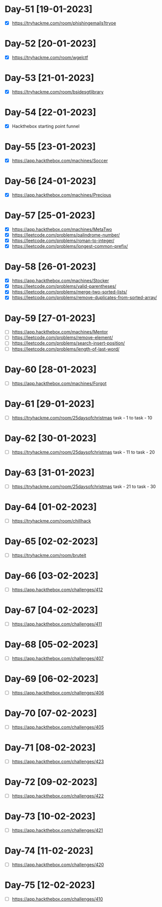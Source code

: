 # Day-51 [19-01-2023]

- [x] https://tryhackme.com/room/phishingemails1tryoe

# Day-52 [20-01-2023]

- [x] https://tryhackme.com/room/wgelctf

# Day-53 [21-01-2023]

- [x] https://tryhackme.com/room/bsidesgtlibrary

# Day-54 [22-01-2023]

- [x] Hackthebox starting point funnel
# Day-55 [23-01-2023]

- [x]  https://app.hackthebox.com/machines/Soccer

# Day-56 [24-01-2023]

- [x]  https://app.hackthebox.com/machines/Precious

# Day-57 [25-01-2023]
- [x] https://app.hackthebox.com/machines/MetaTwo 
- [x] https://leetcode.com/problems/palindrome-number/
- [x] https://leetcode.com/problems/roman-to-integer/
- [x] https://leetcode.com/problems/longest-common-prefix/
# Day-58 [26-01-2023]
- [x] https://app.hackthebox.com/machines/Stocker
- [x] https://leetcode.com/problems/valid-parentheses/
- [x] https://leetcode.com/problems/merge-two-sorted-lists/
- [x] https://leetcode.com/problems/remove-duplicates-from-sorted-array/
# Day-59 [27-01-2023]
- [ ] https://app.hackthebox.com/machines/Mentor
- [ ] https://leetcode.com/problems/remove-element/
- [ ] https://leetcode.com/problems/search-insert-position/
- [ ] https://leetcode.com/problems/length-of-last-word/

# Day-60 [28-01-2023]

- [ ] https://app.hackthebox.com/machines/Forgot

# Day-61 [29-01-2023]

- [ ] https://tryhackme.com/room/25daysofchristmas task - 1 to task - 10

# Day-62 [30-01-2023]

- [ ] https://tryhackme.com/room/25daysofchristmas task - 11 to task - 20

# Day-63 [31-01-2023]

- [ ] https://tryhackme.com/room/25daysofchristmas task - 21 to task - 30

# Day-64 [01-02-2023]

- [ ] https://tryhackme.com/room/chillhack 

# Day-65 [02-02-2023]

- [ ] https://tryhackme.com/room/bruteit

# Day-66 [03-02-2023]

- [ ] https://app.hackthebox.com/challenges/412

# Day-67 [04-02-2023]

- [ ] https://app.hackthebox.com/challenges/411
# Day-68 [05-02-2023]

- [ ] https://app.hackthebox.com/challenges/407

# Day-69 [06-02-2023]
- [ ] https://app.hackthebox.com/challenges/406
# Day-70 [07-02-2023]
- [ ] https://app.hackthebox.com/challenges/405
# Day-71 [08-02-2023]
- [ ] https://app.hackthebox.com/challenges/423
# Day-72 [09-02-2023]
- [ ] https://app.hackthebox.com/challenges/422
# Day-73 [10-02-2023]
- [ ] https://app.hackthebox.com/challenges/421
# Day-74 [11-02-2023]
- [ ] https://app.hackthebox.com/challenges/420
# Day-75 [12-02-2023]
- [ ] https://app.hackthebox.com/challenges/410
